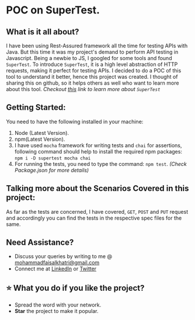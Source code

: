 # POC on SuperTest.

## What is it all about?
I have been using Rest-Assured framework all the time for testing APIs with Java. But this time it was my project's demand to perform API testing in Javascript. 
Being a newbie to JS, I googled for some tools and found `SuperTest`. 
To introduce `SuperTest`, it is a high level abstraction of HTTP requests, making it perfect for testing APIs.
I decided to do a POC of this tool to understand it better, hence this project was created. 
I thought of sharing this on github, so it helps others as well who want to learn more about this tool.
*Checkout [this][] link to learn more about `SuperTest`* 

## Getting Started:
You need to have the following installed in your machine:
1. Node (Latest Version).
2. npm(Latest Version).
3. I have used `mocha` framework for writing tests and `chai` for assertions, following command should help to install the required npm packages:
`npm i -D supertest mocha chai`
4. For running the tests, you need to type the command: `npm test`. *(Check Package.json for more details)*

## Talking more about the Scenarios Covered in this project:
As far as the tests are concerned, I have covered, `GET`, `POST` and `PUT` request and accordingly you can find the tests in the respective spec files for the same.

## Need Assistance?
* Discuss your queries by writing to me @ mohammadfaisalkhatri@gmail.com
* Connect me at [LinkedIn][] or [Twitter][]

 ## :star: What you do if you like the project?
* Spread the word with your network.
* **Star** the project to make it popular.

 
[linkedIn]: https://www.linkedin.com/in/faisalkhatri/
[Twitter]: https://twitter.com/mfaisal_khatri
[this]: https://www.npmjs.com/package/supertest
